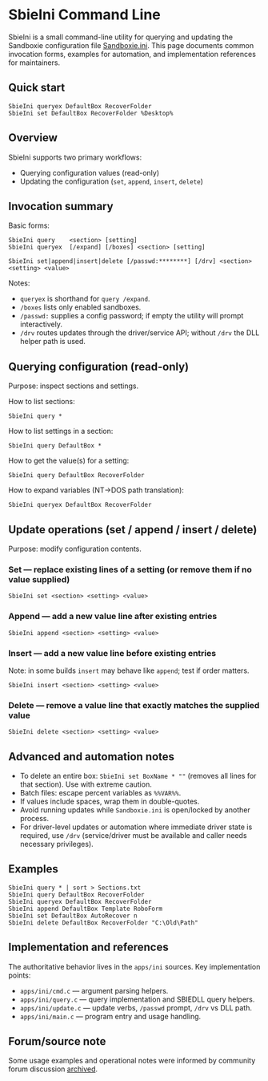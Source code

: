 # SbieIni Command Line

SbieIni is a small command-line utility for querying and updating the Sandboxie configuration file [Sandboxie.ini](SandboxieIni.md). This page documents common invocation forms, examples for automation, and implementation references for maintainers.

## Quick start

```batch
SbieIni queryex DefaultBox RecoverFolder
SbieIni set DefaultBox RecoverFolder %Desktop%
```

## Overview

SbieIni supports two primary workflows:

- Querying configuration values (read-only)
- Updating the configuration (`set`, `append`, `insert`, `delete`)

## Invocation summary

Basic forms:

```batch
SbieIni query    <section> [setting]
SbieIni queryex  [/expand] [/boxes] <section> [setting]

SbieIni set|append|insert|delete [/passwd:********] [/drv] <section> <setting> <value>
```

Notes:

- `queryex` is shorthand for `query /expand`.
- `/boxes` lists only enabled sandboxes.
- `/passwd:` supplies a config password; if empty the utility will prompt interactively.
- `/drv` routes updates through the driver/service API; without `/drv` the DLL helper path is used.

## Querying configuration (read-only)

Purpose: inspect sections and settings.

How to list sections:

```batch
SbieIni query *
```

How to list settings in a section:

```batch
SbieIni query DefaultBox *
```

How to get the value(s) for a setting:

```batch
SbieIni query DefaultBox RecoverFolder
```

How to expand variables (NT→DOS path translation):

```batch
SbieIni queryex DefaultBox RecoverFolder
```

## Update operations (set / append / insert / delete)

Purpose: modify configuration contents.

### Set — replace existing lines of a setting (or remove them if no value supplied)

```batch
SbieIni set <section> <setting> <value>
```

### Append — add a new value line after existing entries

```batch
SbieIni append <section> <setting> <value>
```

### Insert — add a new value line before existing entries

Note: in some builds `insert` may behave like `append`; test if order matters.

```batch
SbieIni insert <section> <setting> <value>
```

### Delete — remove a value line that exactly matches the supplied value

```batch
SbieIni delete <section> <setting> <value>
```

## Advanced and automation notes

- To delete an entire box: `SbieIni set BoxName * ""` (removes all lines for that section). Use with extreme caution.
- Batch files: escape percent variables as `%%VAR%%`.
- If values include spaces, wrap them in double-quotes.
- Avoid running updates while `Sandboxie.ini` is open/locked by another process.
- For driver-level updates or automation where immediate driver state is required, use `/drv` (service/driver must be available and caller needs necessary privileges).

## Examples

```batch
SbieIni query * | sort > Sections.txt
SbieIni query DefaultBox RecoverFolder
SbieIni queryex DefaultBox RecoverFolder
SbieIni append DefaultBox Template RoboForm
SbieIni set DefaultBox AutoRecover n
SbieIni delete DefaultBox RecoverFolder "C:\Old\Path"
```

## Implementation and references

The authoritative behavior lives in the `apps/ini` sources. Key implementation points:

- `apps/ini/cmd.c` — argument parsing helpers.
- `apps/ini/query.c` — query implementation and SBIEDLL query helpers.
- `apps/ini/update.c` — update verbs, `/passwd` prompt, `/drv` vs DLL path.
- `apps/ini/main.c` — program entry and usage handling.

## Forum/source note

Some usage examples and operational notes were informed by community forum discussion [archived](https://sandboxie-website-archive.github.io/www.sandboxie.com/old-forums/viewtopica6bca6bc.html#p126947).
